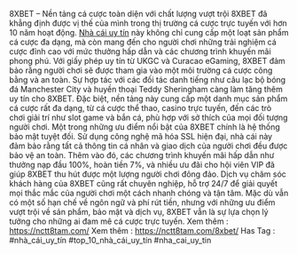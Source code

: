 8XBET – Nền tảng cá cược toàn diện với chất lượng vượt trội
8XBET đã khẳng định được vị thế của mình trong thị trường cá cược trực tuyến với hơn 10 năm hoạt động. [Nhà cái uy tín](https://nctt8tam.com/) này không chỉ cung cấp một loạt sản phẩm cá cược đa dạng, mà còn mang đến cho người chơi những trải nghiệm cá cược đỉnh cao với mức thưởng hấp dẫn và các chương trình khuyến mãi phong phú. Với giấy phép uy tín từ UKGC và Curacao eGaming, 8XBET đảm bảo rằng người chơi sẽ được tham gia vào một môi trường cá cược công bằng và an toàn.
Sự hợp tác với các đối tác danh tiếng như câu lạc bộ bóng đá Manchester City và huyền thoại Teddy Sheringham càng làm tăng thêm uy tín cho 8XBET. Đặc biệt, nền tảng này cung cấp một danh mục sản phẩm cá cược rất đa dạng, từ cá cược thể thao, casino trực tuyến, đến các trò chơi giải trí như slot game và bắn cá, phù hợp với sở thích của mọi đối tượng người chơi.
Một trong những ưu điểm nổi bật của 8XBET chính là hệ thống bảo mật tuyệt đối. Sử dụng công nghệ mã hóa SSL hiện đại, nhà cái này đảm bảo rằng tất cả thông tin cá nhân và giao dịch của người chơi đều được bảo vệ an toàn. Thêm vào đó, các chương trình khuyến mãi hấp dẫn như thưởng nạp đầu 100%, hoàn tiền 7%, và nhiều ưu đãi cho hội viên VIP đã giúp 8XBET thu hút được một lượng người chơi đông đảo.
Dịch vụ chăm sóc khách hàng của 8XBET cũng rất chuyên nghiệp, hỗ trợ 24/7 để giải quyết mọi thắc mắc của người chơi một cách nhanh chóng và tận tâm. Mặc dù vẫn có một số hạn chế về ngôn ngữ và phí rút tiền, nhưng với những ưu điểm vượt trội về sản phẩm, bảo mật và dịch vụ, 8XBET vẫn là sự lựa chọn lý tưởng cho những ai đam mê cá cược trực tuyến.
Xem thêm : https://nctt8tam.com/
Xem thêm : https://nctt8tam.com/8xbet/
Has Tag : #nhà_cái_uy_tín #top_10_nhà_cái_uy_tín #nha_cai_uy_tin
